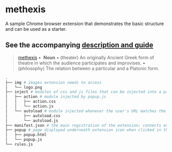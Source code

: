 

# methexis

A sample Chrome browser extension that demonstrates the basic structure and can be used
as a starter.

## See the accompanying [description and guide](https://www.notion.so/Methexis-61d9e20bb3c54aae8d5e716aa0f13f12)

> [methexis](https://en.wiktionary.org/wiki/methexis)  •  **Noun**
• (theater) An originally Ancient Greek form of theatre in which the audience participates and improvises.
• (philosophy) The relation between a particular and a Platonic form.

```sh
.
├── img # images extension needs to access
│   └── logo.png
├── inject # modules of css and js files that can be injected into a page
│   ├── action # module injected by popup.js
│   │   ├── action.css
│   │   └── action.js
│   └── autoload # module injected whenever the user's URL matches the target in manifest.json
│       ├── autoload.css
│       └── autoload.js
├── manifest.json # the main registration of the extension; connects everything together
├── popup # page displayed underneath extension icon when clicked in the Chrome toolbar
│   ├── popup.html
│   └── popup.js
└── rules.js
```